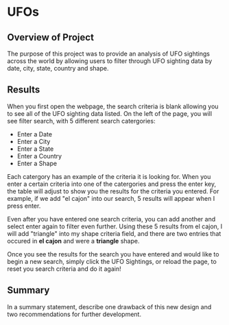 # UFOs

## Overview of Project ##

The purpose of this project was to provide an analysis of UFO sightings across the world by allowing users to filter through UFO sighting data by date, city, state, country and shape. 

## Results ## 

When you first open the webpage, the search criteria is blank allowing you to see all of the UFO sighting data listed. On the left of the page, you will see filter search, with 5 different search catergories:
- Enter a Date
- Enter a City
- Enter a State
- Enter a Country
- Enter a Shape

Each catergory has an example of the criteria it is looking for. When you enter a certain criteria into one of the catergories and press the enter key, the table will adjust to show you the results for the criteria you entered. For example, if we add "el cajon" into our search, 5 results will appear when I press enter. 


Even after you have entered one search criteria, you can add another and select enter again to filter even further. Using these 5 results from el cajon, I will add "triangle" into my shape criteria field, and there are two entries that occured in **el cajon** and were a **triangle** shape.  


Once you see the results for the search you have entered and would like to begin a new search, simply click the UFO Sightings, or reload the page, to reset you search criteria and do it again!


## Summary ## 
In a summary statement, describe one drawback of this new design and two recommendations for further development.
